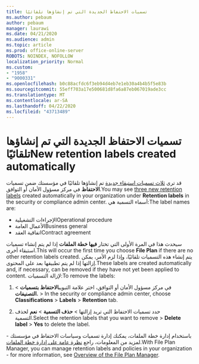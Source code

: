 ```yaml
---
title: تسميات الاحتفاظ الجديدة التي تم إنشاؤها تلقائيًا
ms.author: pebaum
author: pebaum
manager: laurawi
ms.date: 04/21/2020
ms.audience: admin
ms.topic: article
ms.prod: office-online-server
ROBOTS: NOINDEX, NOFOLLOW
localization_priority: Normal
ms.custom:
- "1958"
- "9000331"
ms.openlocfilehash: b0c88acfdc6f3eb94d4eb7e1eb30a4b4b5f5e83b
ms.sourcegitcommit: 55eff703a17e500681d8fa6a87eb067019ade3cc
ms.translationtype: MT
ms.contentlocale: ar-SA
ms.lasthandoff: 04/22/2020
ms.locfileid: "43713489"
---
```

# <a name="new-retention-labels-created-automatically"></a><span data-ttu-id="009bf-102">تسميات الاحتفاظ الجديدة التي تم إنشاؤها تلقائيًا</span><span class="sxs-lookup"><span data-stu-id="009bf-102">New retention labels created automatically</span></span>

<span data-ttu-id="009bf-103">قد ترى [ثلاث تسميات استبقاء جديدة](https://docs.microsoft.com/office365/securitycompliance/file-plan-manager#default-retention-labels-and-label-policy) تم إنشاؤها تلقائيًا في مؤسستك ضمن تسميات **الاحتفاظ** في مركز مسؤول الأمان أو التوافق.</span><span class="sxs-lookup"><span data-stu-id="009bf-103">You may see [three new retention labels](https://docs.microsoft.com/office365/securitycompliance/file-plan-manager#default-retention-labels-and-label-policy) created automatically in your organization under **Retention labels** in the security or compliance admin center.</span></span> <span data-ttu-id="009bf-104">أسماء التسمية هي:</span><span class="sxs-lookup"><span data-stu-id="009bf-104">The label names are:</span></span>

- <span data-ttu-id="009bf-105">الإجراءات التشغيلية</span><span class="sxs-lookup"><span data-stu-id="009bf-105">Operational procedure</span></span>
- <span data-ttu-id="009bf-106">الأعمال العامة</span><span class="sxs-lookup"><span data-stu-id="009bf-106">Business general</span></span>
- <span data-ttu-id="009bf-107">اتفاقية العقد</span><span class="sxs-lookup"><span data-stu-id="009bf-107">Contract agreement</span></span>

<span data-ttu-id="009bf-108">سيحدث هذا في المرة الأولى التي تختار **فيها خطة الملفات** إذا لم يتم إنشاء تسميات استبقاء أخرى.</span><span class="sxs-lookup"><span data-stu-id="009bf-108">This will occur the first time you choose **File Plan** if there are no other retention labels created.</span></span> <span data-ttu-id="009bf-109">يتم إنشاء هذه التسميات تلقائيًا، وإذا لزم الأمر، يمكن إزالتها إذا لم يتم تطبيقها بعد على المحتوى.</span><span class="sxs-lookup"><span data-stu-id="009bf-109">These labels are created automatically and, if necessary, can be removed if they have not yet been applied to content.</span></span> <span data-ttu-id="009bf-110">لإزالة التسميات:</span><span class="sxs-lookup"><span data-stu-id="009bf-110">To remove the labels:</span></span>

1. <span data-ttu-id="009bf-111">في مركز مسؤول الأمان أو التوافق، اختر علامة التبويب**الاحتفاظ** **بتسميات** >  **التصنيفات.** > </span><span class="sxs-lookup"><span data-stu-id="009bf-111">In the security or compliance admin center, choose **Classifications** > **Labels** > **Retention** tab.</span></span>

1. <span data-ttu-id="009bf-112">حدد تسميات الاحتفاظ التي تريد إزالتها > **حذف التسمية** > **نعم** لحذف التسمية.</span><span class="sxs-lookup"><span data-stu-id="009bf-112">Select the retention labels that you want to remove > **Delete label** > **Yes** to delete the label.</span></span>

<span data-ttu-id="009bf-113">باستخدام إدارة خطة الملفات، يمكنك إدارة تسميات وسياسات الاحتفاظ في مؤسستك - لمزيد من المعلومات، راجع [نظرة عامة على إدارة خطة الملفات](https://docs.microsoft.com/office365/securitycompliance/file-plan-manager).</span><span class="sxs-lookup"><span data-stu-id="009bf-113">With File Plan Manager, you can manage retention labels and policies in your organization - for more information, see [Overview of the File Plan Manager](https://docs.microsoft.com/office365/securitycompliance/file-plan-manager).</span></span>